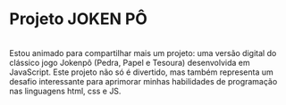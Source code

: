 <h1>Projeto JOKEN PÔ</h1>
<br>
Estou animado para compartilhar mais um projeto: uma versão digital do clássico jogo Jokenpô (Pedra, Papel e Tesoura) desenvolvida em JavaScript.
Este projeto não só é divertido, mas também representa um desafio interessante para aprimorar minhas habilidades de programação nas linguagens html, css e JS.
